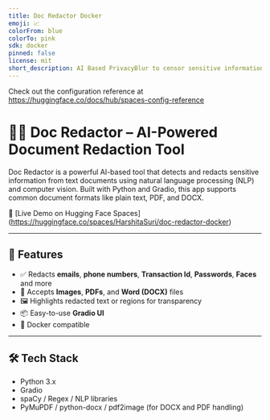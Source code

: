 ```yaml
---
title: Doc Redactor Docker
emoji: 📈
colorFrom: blue
colorTo: pink
sdk: docker
pinned: false
license: mit
short_description: AI Based PrivacyBlur to censor sensitive information
---
```


Check out the configuration reference at https://huggingface.co/docs/hub/spaces-config-reference

# 🕵️‍♀️ Doc Redactor – AI-Powered Document Redaction Tool

Doc Redactor is a powerful AI-based tool that detects and redacts sensitive information from text documents using natural language processing (NLP) and computer vision. Built with Python and Gradio, this app supports common document formats like plain text, PDF, and DOCX.

🚀 [Live Demo on Hugging Face Spaces] (https://huggingface.co/spaces/HarshitaSuri/doc-redactor-docker)

---

## 🔐 Features

- ✅ Redacts **emails**, **phone numbers**, **Transaction Id**, **Passwords**, **Faces** and more
- 📄 Accepts **Images**, **PDFs**, and **Word (DOCX)** files
- 🖼️ Highlights redacted text or regions for transparency
- 📦 Easy-to-use **Gradio UI**
- 🐳 Docker compatible

---

## 🛠️ Tech Stack

- Python 3.x
- Gradio
- spaCy / Regex / NLP libraries
- PyMuPDF / python-docx / pdf2image (for DOCX and PDF handling)


